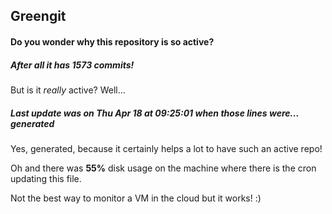 ## Greengit

#### Do you wonder why this repository is so active?

##### After all it has 1573 commits!

But is it *really* active? Well...

##### Last update was on Thu Apr 18 at 09:25:01 when those lines were... generated

Yes, generated, because it certainly helps a lot to have such an active repo!

Oh and there was **55%** disk usage on the machine
where there is the cron updating this file.

Not the best way to monitor a VM in the cloud but it works! :)

